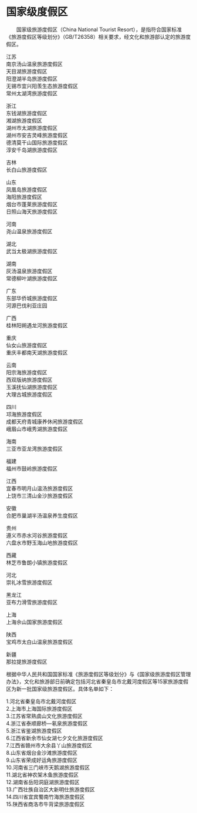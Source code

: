 # 国家级度假区  

&emsp;&emsp;国家级旅游度假区（China National Tourist Resort），是指符合国家标准《旅游度假区等级划分》（GB/T26358）相关要求，经文化和旅游部认定的旅游度假区。  

江苏  
南京汤山温泉旅游度假区  
天目湖旅游度假区  
阳澄湖半岛旅游度假区  
无锡市宜兴阳羡生态旅游度假区  
常州太湖湾旅游度假区  

浙江  
东钱湖旅游度假区  
湘湖旅游度假区  
湖州市太湖旅游度假区  
湖州市安吉灵峰旅游度假区  
德清莫干山国际旅游度假区  
淳安千岛湖旅游度假区  

吉林  
长白山旅游度假区  

山东  
凤凰岛旅游度假区  
海阳旅游度假区  
烟台市蓬莱旅游度假区  
日照山海天旅游度假区  

河南  
尧山温泉旅游度假区  

湖北  
武当太极湖旅游度假区  

湖南  
灰汤温泉旅游度假区  
常德柳叶湖旅游度假区  

广东  
东部华侨城旅游度假区  
河源巴伐利亚庄园  

广西  
桂林阳朔遇龙河旅游度假区  

重庆  
仙女山旅游度假区  
重庆丰都南天湖旅游度假区  

云南  
阳宗海旅游度假区  
西双版纳旅游度假区  
玉溪抚仙湖旅游度假区  
大理古城旅游度假区  

四川  
邛海旅游度假区  
成都天府青城康养休闲旅游度假区  
峨眉山市峨秀湖旅游度假区  

海南  
三亚市亚龙湾旅游度假区  

福建  
福州市鼓岭旅游度假区  

江西  
宜春市明月山温汤旅游度假区  
上饶市三清山金沙旅游度假区  

安徽  
合肥市巢湖半汤温泉养生度假区  

贵州  
遵义市赤水河谷旅游度假区  
六盘水市野玉海山地旅游度假区  

西藏  
林芝市鲁朗小镇旅游度假区  

河北  
崇礼冰雪旅游度假区  

黑龙江  
亚布力滑雪旅游度假区  

上海  
上海佘山国家旅游度假区  

陕西  
宝鸡市太白山温泉旅游度假区  

新疆  
那拉提旅游度假区  

根据中华人民共和国国家标准《旅游度假区等级划分》与《国家级旅游度假区管理办法》，文化和旅游部日前确定包括河北省秦皇岛市北戴河度假区等15家旅游度假区为新一批国家级旅游度假区。具体名单如下：  

1.河北省秦皇岛市北戴河度假区  
2.上海市上海国际旅游度假区  
3.江苏省常熟虞山文化旅游度假区  
4.浙江省泰顺廊桥—氡泉旅游度假区  
5.浙江省鉴湖旅游度假区  
6.江西省新余市仙女湖七夕文化旅游度假区  
7.江西省赣州市大余县丫山旅游度假区  
8.山东省烟台金沙滩旅游度假区  
9.山东省荣成好运角旅游度假区  
10.河南省三门峡市天鹅湖旅游度假区  
11.湖北省神农架木鱼旅游度假区  
12.湖南省岳阳洞庭湖旅游度假区  
13.广西壮族自治区大新明仕旅游度假区  
14.四川省宜宾蜀南竹海旅游度假区  
15.陕西省商洛市牛背梁旅游度假区  
